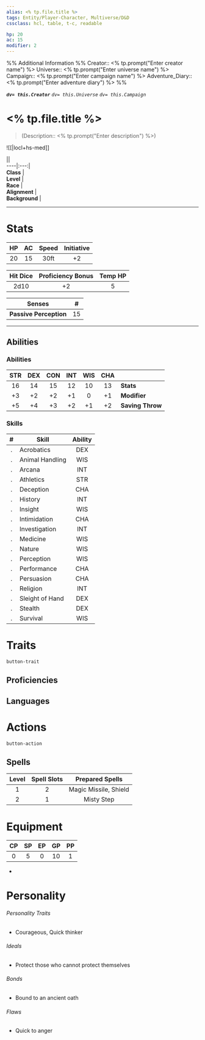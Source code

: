 ```yaml
---
alias: <% tp.file.title %>
tags: Entity/Player-Character, Multiverse/D&D
cssclass: hcl, table, t-c, readable

hp: 20
ac: 15
modifier: 2
---
```


%% Additional Information %%
Creator:: <% tp.prompt("Enter creator name") %>
Universe:: <% tp.prompt("Enter universe name") %>
Campaign:: <% tp.prompt("Enter campaign name") %>
Adventure_Diary:: <% tp.prompt("Enter adventure diary") %>
%%

<i>**` dv= this.Creator `**</i>
<i>` dv= this.Universe `</i>
<i>` dv= this.Campaign `</i>

# <% tp.file.title %>
> (Description:: <% tp.prompt("Enter description") %>)

![[|locl+hs-med]] <i>[]()</i>

||  
----|:---:|  
**Class** |  
**Level** |  
**Race** |  
**Alignment** |  
**Background** |  

---

# Stats
| HP | AC | Speed | Initiative |
|:---:|:---:|:---:|:---:|
| 20  | 15  | 30ft | +2 |

| Hit Dice | Proficiency Bonus | Temp HP |  
|:---:|:---:|:---:|  
| 2d10  | +2  | 5  |

| Senses | # |
|---|---|
**Passive Perception** | 15 |

---

## Abilities
### Abilities
| STR | DEX | CON | INT | WIS | CHA | |
|:---:|:----:|:----:|:---:|:---:|:---:|---|
| 16  | 14  | 15  | 12  | 10  | 13  | **Stats** |
| +3  | +2  | +2  | +1  | 0   | +1  | **Modifier** |
| +5  | +4  | +3  | +2  | +1  | +2  | **Saving Throw** |

### Skills
| # | Skill | Ability |
|:--:|-----|:------:|
| . | Acrobatics | DEX |
| . | Animal Handling | WIS |
| . | Arcana | INT |
| . | Athletics | STR |
| . | Deception | CHA |
| . | History | INT |
| . | Insight | WIS |
| . | Intimidation | CHA |
| . | Investigation | INT |
| . | Medicine | WIS |
| . | Nature | WIS |
| . | Perception | WIS |
| . | Performance | CHA |
| . | Persuasion | CHA |
| . | Religion | INT |
| . | Sleight of Hand | DEX |
| . | Stealth | DEX |
| . | Survival | WIS |

# Traits

`button-trait`

## Proficiencies

## Languages

# Actions

`button-action`

## Spells
| Level | Spell Slots | Prepared Spells |
|:---:|:---:|:---:|
| 1 | 2 | Magic Missile, Shield |
| 2 | 1 | Misty Step |

# Equipment
| CP | SP | EP | GP | PP |
|:---:|:---:|:---:|:---:|:---:|
| 0  | 5  | 0  | 10 | 1 |

- 

# Personality
###### Personality Traits
- Courageous, Quick thinker

###### Ideals
- Protect those who cannot protect themselves

###### Bonds
- Bound to an ancient oath

###### Flaws
- Quick to anger

